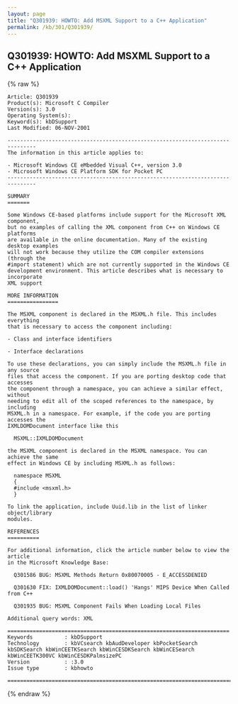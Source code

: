 ```yaml
---
layout: page
title: "Q301939: HOWTO: Add MSXML Support to a C++ Application"
permalink: /kb/301/Q301939/
---
```


## Q301939: HOWTO: Add MSXML Support to a C++ Application

{% raw %}

	Article: Q301939
	Product(s): Microsoft C Compiler
	Version(s): 3.0
	Operating System(s): 
	Keyword(s): kbDSupport
	Last Modified: 06-NOV-2001
	
	-------------------------------------------------------------------------------
	The information in this article applies to:
	
	- Microsoft Windows CE eMbedded Visual C++, version 3.0 
	- Microsoft Windows CE Platform SDK for Pocket PC 
	-------------------------------------------------------------------------------
	
	SUMMARY
	=======
	
	Some Windows CE-based platforms include support for the Microsoft XML component,
	but no examples of calling the XML component from C++ on Windows CE platforms
	are available in the online documentation. Many of the existing desktop examples
	will not work because they utilize the COM compiler extensions (through the
	#import statement) which are not currently supported in the Windows CE
	development environment. This article describes what is necessary to incorporate
	XML support
	
	MORE INFORMATION
	================
	
	The MSXML component is declared in the MSXML.h file. This includes everything
	that is necessary to access the component including:
	
	- Class and interface identifiers
	
	- Interface declarations
	
	To use these declarations, you can simply include the MSXML.h file in any source
	files that access the component. If you are porting desktop code that accesses
	the component through a namespace, you can achieve a similar effect, without
	needing to edit all of the scoped references to the namespace, by including
	MSXML.h in a namespace. For example, if the code you are porting accesses the
	IXMLDOMDocument interface like this
	
	  MSXML::IXMLDOMDocument
	
	the MSXML component is declared in the MSXML namespace. You can achieve the same
	effect in Windows CE by including MSXML.h as follows:
	
	  namespace MSXML
	  {
	  #include <msxml.h>
	  }
	
	To link the application, include Uuid.lib in the list of linker object/library
	modules.
	
	REFERENCES
	==========
	
	For additional information, click the article number below to view the article
	in the Microsoft Knowledge Base:
	
	  Q301586 BUG: MSXML Methods Return 0x80070005 - E_ACCESSDENIED
	
	  Q301630 FIX: IXMLDOMDocument::load() 'Hangs' MIPS Device When Called from C++
	
	  Q301935 BUG: MSXML Component Fails When Loading Local Files
	
	Additional query words: XML
	
	======================================================================
	Keywords          : kbDSupport 
	Technology        : kbVCsearch kbAudDeveloper kbPocketSearch kbSDKSearch kbWinCEETKSearch kbWinCESDKSearch kbWinCESearch kbWinCEETK300VC kbWinCESDKPalmsizePC
	Version           : :3.0
	Issue type        : kbhowto
	
	=============================================================================
	

{% endraw %}
